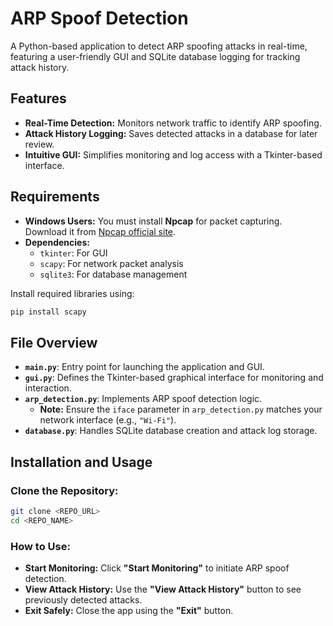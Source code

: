 # ARP Spoof Detection

A Python-based application to detect ARP spoofing attacks in real-time, featuring a user-friendly GUI and SQLite database logging for tracking attack history.

## Features  
- **Real-Time Detection:** Monitors network traffic to identify ARP spoofing.  
- **Attack History Logging:** Saves detected attacks in a database for later review.  
- **Intuitive GUI:** Simplifies monitoring and log access with a Tkinter-based interface.  

## Requirements  
- **Windows Users:** You must install **Npcap** for packet capturing. Download it from [Npcap official site](https://nmap.org/npcap/).   
- **Dependencies:**  
  - `tkinter`: For GUI  
  - `scapy`: For network packet analysis  
  - `sqlite3`: For database management  

Install required libraries using:  
```bash
pip install scapy
```

## File Overview  
- **`main.py`**: Entry point for launching the application and GUI.  
- **`gui.py`**: Defines the Tkinter-based graphical interface for monitoring and interaction.  
- **`arp_detection.py`**: Implements ARP spoof detection logic.  
  - **Note:** Ensure the `iface` parameter in `arp_detection.py` matches your network interface (e.g., `"Wi-Fi"`).  
- **`database.py`**: Handles SQLite database creation and attack log storage.  

## Installation and Usage  

### Clone the Repository:  
```bash
git clone <REPO_URL>
cd <REPO_NAME>
```
### How to Use:  
- **Start Monitoring:** Click **"Start Monitoring"** to initiate ARP spoof detection.  
- **View Attack History:** Use the **"View Attack History"** button to see previously detected attacks.  
- **Exit Safely:** Close the app using the **"Exit"** button.  



